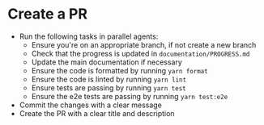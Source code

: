 # Create a PR

- Run the following tasks in parallel agents:
    - Ensure you're on an appropriate branch, if not create a new branch
    - Check that the progress is updated in `documentation/PROGRESS.md`
    - Update the main documentation if necessary
    - Ensure the code is formatted by running `yarn format`
    - Ensure the code is linted by running `yarn lint`
    - Ensure tests are passing by running `yarn test`
    - Ensure the e2e tests are passing by running `yarn test:e2e`
- Commit the changes with a clear message
- Create the PR with a clear title and description
